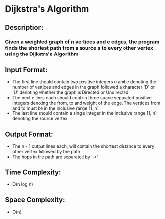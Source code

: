 # Dijkstra's Algorithm
## Description:
### Given a weighted graph of n vertices and e edges, the program finds the shortest path from a source s to every other vertex using the Dijkstra's Algorithm
## Input Format:
* The first line should contain two positive integers n and e denoting the number of vertices and edges in the graph followed a character 'D' or 'U' denoting whether the graph is Directed or Undirected
* The next e lines each should contain three space separated positive integers denoting the from, to and weight of the edge. The vertices from and to must be in the inclusive range [1, n]
* The last line should contain a single integer in the inclusive range [1, n] denoting the source vertex
## Output Format:
* The n - 1 output lines each, will contain the shortest distance to every other vertex followed by the path
* The hops in the path are separated by '->'
## Time Complexity: 
* O(n log n)
## Space Complexity: 
* O(n)